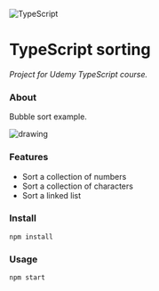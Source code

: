 ![TypeScript](https://github.com/ermondel/wiki/blob/master/files/Typescript48b.png)

# TypeScript sorting

_Project for Udemy TypeScript course._

### About

Bubble sort example.

![drawing](https://github.com/ermondel/wiki/blob/master/files/drawings/drawing-ts-sort.png)

### Features

- Sort a collection of numbers
- Sort a collection of characters
- Sort a linked list

### Install

```
npm install
```

### Usage

```
npm start
```
